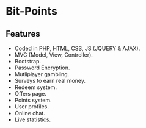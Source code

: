 # Bit-Points

## Features
* Coded in PHP, HTML, CSS, JS (JQUERY & AJAX).
* MVC (Model, View, Controller).
* Bootstrap.
* Password Encryption.
* Mutliplayer gambling.
* Surveys to earn real money.
* Redeem system.
* Offers page.
* Points system.
* User profiles.
* Online chat.
* Live statistics.
